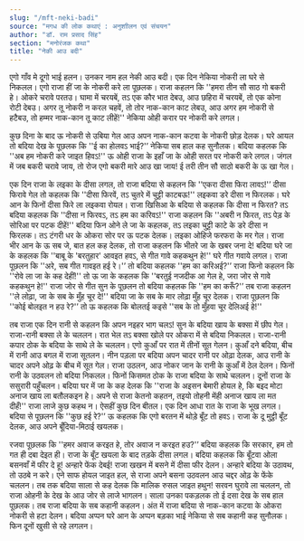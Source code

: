 ```yaml
---
slug: "/mft-neki-badi"
source: "मगध की लोक कथाएं : अनुशाीलन एवं संचयन"
author: "डॉ. राम प्रसाद सिंह"
section: "मनोरंजक कथा"
title: "नेकी आउ बदी"
---
```

एगो गाँव मे दूगो भाई हलन। उनकर नाम हल नेकी आउ बदी। एक दिन नेकिया नोकरी ला घरे से निकलल। एगो राजा हीं जा के नोकरी करे ला पूछलक। राजा कहलन कि ''हमरा तीन सौ साठ गो बकरी हे। ओकरे चरावे परतउ। घामा में चरयबें, तऽ एक कौर भात देबउ, आउ छहिरा में चरयबें, तो एक कोना रोटी देबउ। अगर तू नोकरी न करल चहवें, तो तोर नाक-कान काट लेबउ, आउ अगर हम नोकरी से हटैबउ, तो हम्मर नाक-कान तू काट लीहें!'' नेकिया ओही करार पर नोकरी करे लगल। 

कुछ दिना के बाद ऊ नोकरी से उबिया गेल आउ अपन नाक-कान कटवा के नोकरी छोड़ देलक। घरे आयल तो बदिया देख के पूछलक कि ''ई का होलवऽ भाई?'’ नेकिया सब हाल कह सुनौलक। बदिया कहलक कि ''अब हम नोकरी करे जाइत हिवऽ!'' ऊ ओही राजा के इहाँ जा के ओही सरत पर नोकरी करे लगल। जंगल में जब बकरी चरावे जाय, तो रोज एगो बकरी मारे आउ खा जाय! ई तरी तीन सौ साठो बकरी के ऊ खा गेल।

एक दिन राजा के लइका के दीसा लगल, तो राजा बदिया से कहलन कि ''एकरा दीसा फिरा लावऽ!'’ दीसा फिरावे गेल तो कहलक कि ''दीसा फिरवें, तऽ चुतरे में चुट्टी काटबऊ!'' लइकवा डरे दीसा न फिरलक। घरे आन के फिनों दीसा फिरे ला लइकवा रोयल। राजा खिसिआ के बदिया से कहलक कि दीसा न फिरत? तऽ बदिया कहलक कि ''दीसा न फिरवऽ, तऽ हम का करिवऽ!'' राजा कहलन कि ''अबरी न फिरत, तऽ पेड़ के सोरिआ पर पटक दीहें!'' बदिया फिन ओने ले जा के कहलक, तऽ लइका चुट्टी काटे के डरे दीसा न फिरलक। तऽ टंगरी धर के ओकरा सोर पर ऊ पटक देलक। लइका ओहिजे फरफरा के मर गेल। राजा भीर आन के ऊ सब जे, बात हल कह देलक, तो राजा कहलन कि भीतरे जा के खबर जना दे! बदिया घरे जा के कहलक कि ''बाबू के 'बरतुहार' आवइत हवऽ, से गीत गावे कहकथुन हे!'' घरे गीत गवाये लगल। राजा पूछलन कि ''अरे, सब गीत गावइत हई रे।'’ तो बदिया कहलक ''हम का करिअई?'’ राजा फिनो कहलन कि ''रोवे ला जा के कह देहीं!'' तो ऊ जा के कहलक कि ''बरतुई नजदीक आ गेल हे, जरा जोर से गावे कहकथुन हे!'' राजा जोर से गीत सुन के पूछलन तो बदिया कहलक कि ''हम का करूँ?'’ तब राजा कहलन ''ले लोढ़ा, जा के सब के मुँह चूर दे!'' बदिया जा के सब के मार लोढ़ा मुँह चूर देलक। राजा पूछलन कि ''कोई बोलइत न हउ रे?'’ तो ऊ कहलक कि बोलतई कइसे ''सब के तो मुँहवा चूर देलिअई हे!'' 

तब राजा एक दिन रानी से कहलन कि अपन नइहर भाग चलऽ! सुन के बदिया खाय के बक्सा में छीप गेल। राजा-रानी बक्सा ले के चललन। रात भेल तऽ बक्सा खोले पर ओकरा में से बदिया निकलल। राजा-रानी कपार ठोक के बदिया के साथे ले के चललन। एगो कुआँ पर रात में तीनों सूत गेलन। कुआँ दने बदिया, बीच में रानी आउ बगल में राजा सूतलन। नीन पड़ला पर बदिया अपन चादर रानी पर ओढ़ा देलक, आउ रानी के चादर अपने ओढ़ के बीच में सूत गेल। राजा उठलन, आउ नोकर जान के रानी के कुआँ में ठेल देलन। फिनों रानी के उठवलन तो बदिया निकलल। फिनों किसमत ठोक के राजा बदिया के साथे चललन। दूनों राजा के ससुरारी पहुँचलन। बदिया घर में जा के कह देलक कि ''राजा के अइसन बेमारी होयल हे, कि बइद मोटा अनाज खाय ला बतौलकइन हे। अपने से राजा केतनो कहतन, तइयो तोहनी मेंही अनाज खाय ला मत दीहँ!'' राजा लाजे कुछ कहथ न। ऐसहीं कुछ दिन बीतल। एक दिन आधा रात के राजा के भूख लगल। बदिया से पूछलन कि ''कुछ हई रे?'’ ऊ कहलक कि एगो बरतन में थोड़े बूँट तो हवऽ। राजा के दू मुट्ठी बूँट देलक, आउ अपने बूँदिया-मिठाई खयलक।

रजवा पूछलक कि ''हमर अवाज करइत हे, तोर अवाज न करइत हउ?'’ बदिया कहलक कि सरकार, हम तो गत ही दबा देइत ही। राजा के बूँट खयला के बाद तड़के दीसा लगल। बदिया कहलक कि बूँटवा ओला बसनवाँ में फीर दे हू! अन्हारे फेंक देबई! राजा खखन में बसने में दीसा फीर देलन। अन्हारे बदिया के उठावथ, तो उठबे न करे। एने साफ होयल जाइत हल, से राजा अपने बसना उठवलन आउ चद्दर ओढ़ के फेंके चललन। तब तक बदिया साला से कह देलक कि मालिक रुसल जाइत हथुन! सरवन घुरावे ला चललन, तो राजा ओहनी के देख के आउ जोर से लाजे भागलन। साला उनका पकड़लक तो ई दसा देख के सब हाल पूछलक। तब राजा बदिया के सब कहानी कहलन। अंत में राजा बदिया से नाक-कान कटवा के ओकरा नोकरी से हटा देलन। बदिया अप्पन घरे आन के अप्पन बड़का भाई नेकिया से सब कहानी कह सुनौलक। फिन दूनों खुसी से रहे लगलन। 